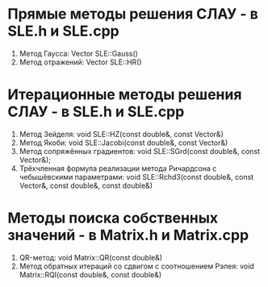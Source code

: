 # Прямые методы решения СЛАУ - в SLE.h и SLE.cpp
1) Метод Гаусса: Vector SLE::Gauss()
2) Метод отражений: Vector SLE::HR()
# Итерационные методы решения СЛАУ - в SLE.h и SLE.cpp
1) Метод Зейделя: void SLE::HZ(const double&, const Vector&)
2) Метод Якоби: void SLE::Jacobi(const double&, const Vector&)
3) Метод сопряжённых градиентов: void SLE::SGrd(const double&, const Vector&);
4) Трёхчленная формула реализации метода Ричардсона с чебышёвскими параметрами: void SLE::Rchd3(const double&, const Vector&, const double&, const double&)
# Методы поиска собственных значений - в Matrix.h и Matrix.cpp
1) QR-метод: void Matrix::QR(const double&)
2) Метод обратных итераций со сдвигом с соотношением Рэлея: void Matrix::RQI(const double&, const double&)
